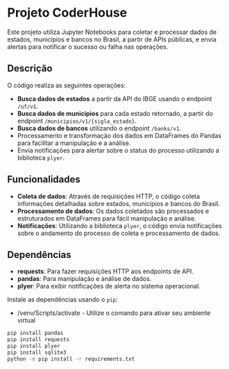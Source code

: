 # Projeto CoderHouse

Este projeto utiliza Jupyter Notebooks para coletar e processar dados de estados, municípios e bancos no Brasil, a partir de APIs públicas, e envia alertas para notificar o sucesso ou falha nas operações.

## Descrição

O código realiza as seguintes operações:
- **Busca dados de estados** a partir da API do IBGE usando o endpoint `/uf/v1`.
- **Busca dados de municípios** para cada estado retornado, a partir do endpoint `/municipios/v1/{sigla_estado}`.
- **Busca dados de bancos** utilizando o endpoint `/banks/v1`.
- Processamento e transformação dos dados em DataFrames do Pandas para facilitar a manipulação e a análise.
- Envia notificações para alertar sobre o status do processo utilizando a biblioteca `plyer`.

## Funcionalidades

- **Coleta de dados**: Através de requisições HTTP, o código coleta informações detalhadas sobre estados, municípios e bancos do Brasil.
- **Processamento de dados**: Os dados coletados são processados e estruturados em DataFrames para fácil manipulação e análise.
- **Notificações**: Utilizando a biblioteca `plyer`, o código envia notificações sobre o andamento do processo de coleta e processamento de dados.
  
## Dependências

- **requests**: Para fazer requisições HTTP aos endpoints de API.
- **pandas**: Para manipulação e análise de dados.
- **plyer**: Para exibir notificações de alerta no sistema operacional.

Instale as dependências usando o `pip`:

- /venv/Scripts/activate - Utilize o comando para ativar seu ambiente virtual

```bash
pip install pandas
pip install requests
pip install plyer
pip install sqlite3
python -m pip install -r requirements.txt
